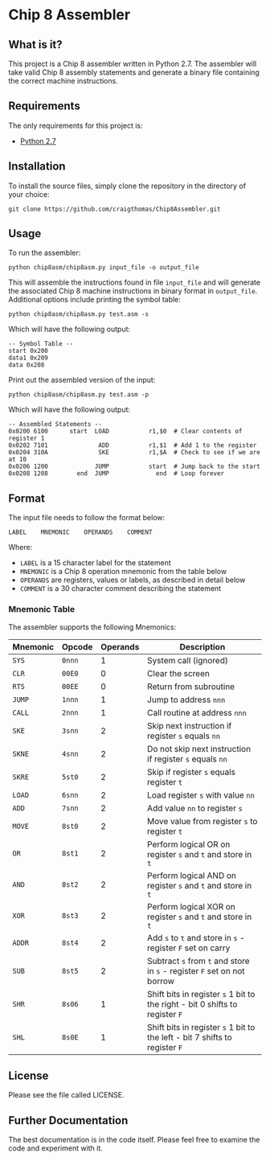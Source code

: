 # Chip 8 Assembler 

## What is it?

This project is a Chip 8 assembler written in Python 2.7. The assembler will 
take valid Chip 8 assembly statements and generate a binary file containing
the correct machine instructions.


## Requirements

The only requirements for this project is:

* [Python 2.7](http://www.python.org)


## Installation

To install the source files, simply clone the repository in the directory
of your choice:

    git clone https://github.com/craigthomas/Chip8Assembler.git


## Usage

To run the assembler:

    python chip8asm/chip8asm.py input_file -o output_file

This will assemble the instructions found in file `input_file` and will generate
the associated Chip 8 machine instructions in binary format in `output_file`.
Additional options include printing the symbol table:

    python chip8asm/chip8asm.py test.asm -s

Which will have the following output:

    -- Symbol Table --
    start 0x200
    data1 0x209
    data 0x208

Print out the assembled version of the input:

    python chip8asm/chip8asm.py test.asm -p

Which will have the following output:

    -- Assembled Statements --
    0x0200 6100      start  LOAD           r1,$0  # Clear contents of register 1            
    0x0202 7101              ADD           r1,$1  # Add 1 to the register                   
    0x0204 310A              SKE           r1,$A  # Check to see if we are at 10            
    0x0206 1200             JUMP           start  # Jump back to the start                  
    0x0208 1208        end  JUMP             end  # Loop forever                  


## Format

The input file needs to follow the format below:

    LABEL    MNEMONIC    OPERANDS    COMMENT

Where:

* `LABEL` is a 15 character label for the statement
* `MNEMONIC` is a Chip 8 operation mnemonic from the table below
* `OPERANDS` are registers, values or labels, as described in detail below
* `COMMENT` is a 30 character comment describing the statement

### Mnemonic Table

The assembler supports the following Mnemonics:

| Mnemonic | Opcode | Operands | Description |
| -------- | ------ | -------- | ----------- |
| `SYS`    | `0nnn` | 1 | System call (ignored)                                        |
| `CLR`    | `00E0` | 0 | Clear the screen                                             |
| `RTS`    | `00EE` | 0 | Return from subroutine                                       |
| `JUMP`   | `1nnn` | 1 | Jump to address `nnn`                                        |
| `CALL`   | `2nnn` | 1 | Call routine at address `nnn`                                |
| `SKE`    | `3snn` | 2 | Skip next instruction if register `s` equals `nn`            |
| `SKNE`   | `4snn` | 2 | Do not skip next instruction if register `s` equals `nn`     |
| `SKRE`   | `5st0` | 2 | Skip if register `s` equals register `t`                     |
| `LOAD`   | `6snn` | 2 | Load register `s` with value `nn`                            |
| `ADD`    | `7snn` | 2 | Add value `nn` to register `s`                               |
| `MOVE`   | `8st0` | 2 | Move value from register `s` to register `t`                 |
| `OR`     | `8st1` | 2 | Perform logical OR on register `s` and `t` and store in `t`  |
| `AND`    | `8st2` | 2 | Perform logical AND on register `s` and `t` and store in `t` |
| `XOR`    | `8st3` | 2 | Perform logical XOR on register `s` and `t` and store in `t` |
| `ADDR`   | `8st4` | 2 | Add `s` to `t` and store in `s` - register `F` set on carry  |
| `SUB`    | `8st5` | 2 | Subtract `s` from `t` and store in `s` - register `F` set on not borrow      |
| `SHR`    | `8s06` | 1 | Shift bits in register `s` 1 bit to the right - bit 0 shifts to register `F` |
| `SHL`    | `8s0E` | 1 | Shift bits in register `s` 1 bit to the left - bit 7 shifts to register `F`  |

## License

Please see the file called LICENSE.


## Further Documentation

The best documentation is in the code itself. Please feel free to examine the
code and experiment with it. 
